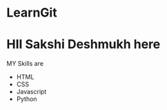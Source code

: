 # LearnGit
<h1>HII Sakshi Deshmukh here</h1>
<p>MY Skills are</p>
<ul>
  <li>HTML</li>
  <li>CSS</li>
  <li>Javascript</li>
  <li>Python</li>
</ul>

